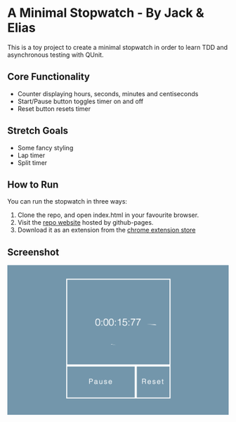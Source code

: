 # A Minimal Stopwatch - By Jack & Elias

This is a toy project to create a minimal stopwatch in order to learn TDD and asynchronous testing with QUnit.

## Core Functionality
* Counter displaying hours, seconds, minutes and centiseconds
* Start/Pause button toggles timer on and off
* Reset button resets timer

## Stretch Goals
* Some fancy styling
* Lap timer
* Split timer

## How to Run
You can run the stopwatch in three ways:
1. Clone the repo, and open index.html in your favourite browser.
2. Visit the [repo website](https://github.com/vanillasquad/stopwatch-jack-elias) hosted by github-pages.
3. Download it as an extension from the [chrome extension store](https://chrome.google.com/webstore/detail/stopwatch/dcaienkchlfpbcjkalkhbbcaohecmodp?hl=en-US&gl=GB&authuser=1)

## Screenshot
![oops](screenshot.png)
